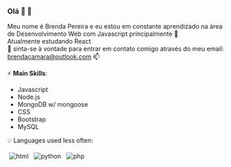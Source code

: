 ### Olá 👋 :star2:
Meu nome é Brenda Pereira e eu estou em constante aprendizado na área de Desenvolvimento Web com Javascript principalmente :yellow_heart: <br>
Atualmente estudando React <br>
:raising_hand: sinta-se à vontade para entrar em contato comigo através do meu email: brendacamara@outlook.com :mailbox:
<br>

⚡ **Main Skills**:
- Javascript
- Node.js 
- MongoDB w/ mongoose
- CSS
- Bootstrap
- MySQL

:bulb: Languages used less often:
<p>
<img src="https://github.com/Quadrified/Quadrified/blob/master/assets/svg/dev/languages/html.svg" alt="html" style=" padding: 4px">
<img src="https://github.com/Quadrified/Quadrified/blob/master/assets/svg/dev/languages/python.svg" alt="python" style=" padding:4px">
<img src="https://github.com/Quadrified/Quadrified/blob/master/assets/svg/dev/languages/php.svg" alt="php" style=" padding:4px">
</p> 
